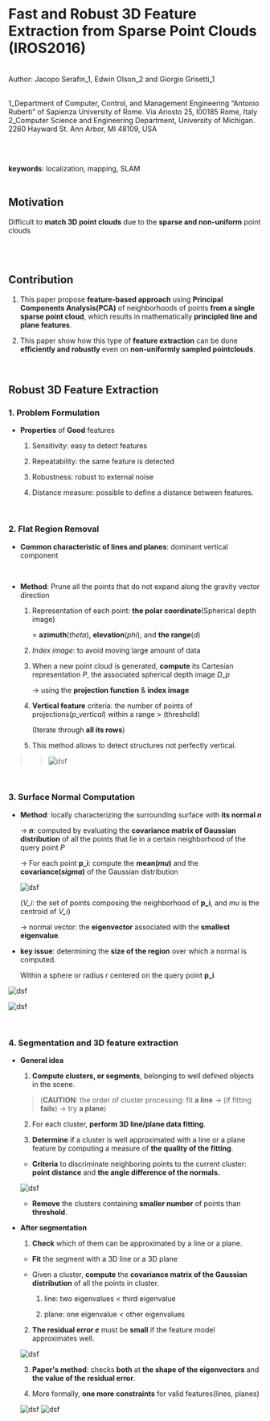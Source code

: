 # Fast and Robust 3D Feature Extraction from Sparse Point Clouds (IROS2016)
<br/>
Author: Jacopo Serafin_1, Edwin Olson_2 and Giorgio Grisetti_1

<br/>
<br/>

1_Department of Computer, Control, and Management Engineering “Antonio Ruberti” of Sapienza University of Rome. Via Ariosto 25, I00185 Rome, Italy
2_Computer Science and Engineering Department, University of Michigan. 2260 Hayward St. Ann Arbor, MI 48109, USA

<br/>
<br/>

**keywords**: localization, mapping, SLAM
<br/>
<br/>


## Motivation

Difficult to **match 3D point clouds** due to the **sparse and non-uniform** point clouds

<br/>
<br/>

## Contribution

1. This paper propose **feature-based approach** using **Principal Components Analysis(PCA)** of neighborhoods of points **from a single sparse point cloud**, which results in mathematically **principled line and plane features**.

2. This paper show how this type of **feature extraction** can be done **efficiently and robustly** even on **non-uniformly sampled pointclouds**.

<br/>

## Robust 3D Feature Extraction

### 1. Problem Formulation

* **Properties** of **Good** features

    1. Sensitivity: easy to detect features
    
    2. Repeatability: the same feature is detected
    
    3. Robustness: robust to external noise
    
    4. Distance measure: possible to define a distance between features.

<br/>

### 2. Flat Region Removal

* **Common characteristic of lines and planes**: dominant vertical component

<br/>

* **Method**: Prune all the points that do not expand along the gravity vector direction

    1. Representation of each point: **the polar coordinate**(Spherical depth image) 
    
        = **azimuth**(*theta*), **elevation**(*phi*), and **the range**(*d*)

    2. *Index image*: to avoid moving large amount of data
    
    3. When a new point cloud is generated, **compute** its Cartesian representation *P*, the associated spherical depth image *D_p*
    
        -> using the **projection function** & **index image**
    
    4. **Vertical feature** criteria: the number of points of projections(*p_vertical*) within a range > (threshold) 
    
        (Iterate through **all its rows**)
    
    5. This method allows to detect structures not perfectly vertical.
    
>> ![dsf](https://user-images.githubusercontent.com/42059549/61766531-18ce4780-ae1c-11e9-86c1-6775df5bb95c.JPG)
    
<br/>    

### 3. Surface Normal Computation

* **Method**: locally characterizing the surrounding surface with **its normal *n***

    -> ***n***: computed by evaluating the **covariance matrix of Gaussian distribution** of all the points that lie in a certain  neighborhood of the query point *P*
    
    -> For each point **p_i**: compute the **mean(*mu*)** and the **covariance(*sigma*)** of the Gaussian distribution
    
    ![dsf](https://user-images.githubusercontent.com/42059549/61766717-d35e4a00-ae1c-11e9-8d02-d7949e31b444.JPG)  

    (*V_i*: the set of points composing the neighborhood of **p_i**, and *mu* is the centroid of *V_i*)
    
    -> normal vector: the **eigenvector** associated with the **smallest eigenvalue**.

* **key issue**: determining the **size of the region** over which a normal is computed.

    Within a sphere or radius *r* centered on the query point **p_i**
    
![dsf](https://user-images.githubusercontent.com/42059549/61769142-45865d00-ae24-11e9-939f-e7f154780e11.JPG)
    
![dsf](https://user-images.githubusercontent.com/42059549/61775407-dadd1d80-ae33-11e9-9edf-cbb6c8ac8c4a.JPG)    
    
<br/>    

### 4. Segmentation and 3D feature extraction

* **General idea**

    1. **Compute clusters, or segments**, belonging to well defined objects in the scene.
    
    > (**CAUTION**: the order of cluster processing: fit **a line** -> (if fitting **fails**) -> try **a plane**)
    
    2. For each cluster, **perform 3D line/plane data fitting**.
    
    3. **Determine** if a cluster is well approximated with a line or a plane feature by computing a measure of **the quality of the fitting**.
    
    - **Criteria** to discriminate neighboring points to the current cluster: **point distance** and **the angle difference of the normals.**
    
    ![dsf](https://user-images.githubusercontent.com/42059549/61776303-b7b36d80-ae35-11e9-835a-1f98e20d4c03.JPG)
    
    - **Remove** the clusters containing **smaller number** of points than **threshold**.
    
* **After segmentation**

    1. **Check** which of them can be approximated by a line or a plane.
    
    - **Fit** the segment with a 3D line or a 3D plane
    
    - Given a cluster, **compute** the **covariance matrix of the Gaussian distribution** of all the points in cluster.
    
        1. line: two eigenvalues < third eigenvalue
        
        2. plane: one eigenvalue < other eigenvalues
        
    2. **The residual error *e*** must be **small** if the feature model approximates well.
    
    ![dsf](https://user-images.githubusercontent.com/42059549/61777998-ea129a00-ae38-11e9-9f5d-03da4eeacfca.JPG)
    
    3. **Paper's method**: checks **both** at **the shape of the eigenvectors** and **the value of the residual error**.
    
    4. More formally, **one more constraints** for valid features(lines, planes)
    
    ![dsf](https://user-images.githubusercontent.com/42059549/61778671-22ff3e80-ae3a-11e9-8fd6-f674db2a0cd9.JPG) ![dsf](https://user-images.githubusercontent.com/42059549/61778704-33171e00-ae3a-11e9-8ee9-9ed28de428e8.JPG)
